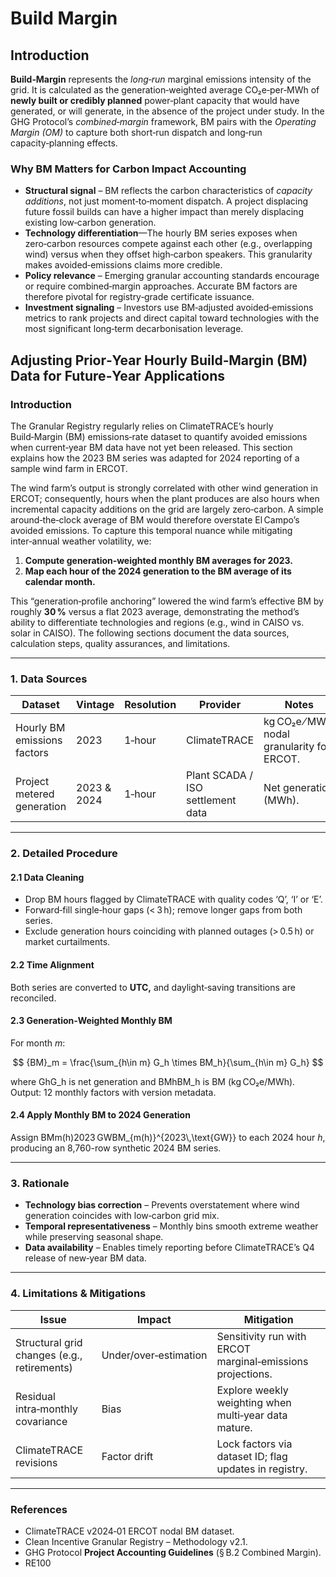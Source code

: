 # Build Margin

## Introduction

**Build‑Margin** represents the _long‑run_ marginal emissions intensity of the grid. It is calculated as the generation‑weighted average CO₂e‑per‑MWh of **newly built or credibly planned** power‑plant capacity that would have generated, or will generate, in the absence of the project under study. In the GHG Protocol’s _combined‑margin_ framework, BM pairs with the _Operating Margin (OM)_ to capture both short‑run dispatch and long‑run capacity‑planning effects.

### Why BM Matters for Carbon Impact Accounting

* **Structural signal** – BM reflects the carbon characteristics of _capacity additions_, not just moment‑to‑moment dispatch. A project displacing future fossil builds can have a higher impact than merely displacing existing low‑carbon generation.
* **Technology differentiation**—The hourly BM series exposes when zero‑carbon resources compete against each other (e.g., overlapping wind) versus when they offset high‑carbon speakers. This granularity makes avoided‑emissions claims more credible.
* **Policy relevance** – Emerging granular accounting standards encourage or require combined‑margin approaches. Accurate BM factors are therefore pivotal for registry‑grade certificate issuance.
* **Investment signaling** – Investors use BM‑adjusted avoided‑emissions metrics to rank projects and direct capital toward technologies with the most significant long‑term decarbonisation leverage.

## Adjusting Prior‑Year Hourly Build‑Margin (BM) Data for Future‑Year Applications

### Introduction

The Granular Registry regularly relies on ClimateTRACE’s hourly Build‑Margin (BM) emissions‑rate dataset to quantify avoided emissions when current‑year BM data have not yet been released. This section explains how the 2023 BM series was adapted for 2024 reporting of a sample wind farm in ERCOT.

The wind farm’s output is strongly correlated with other wind generation in ERCOT; consequently, hours when the plant produces are also hours when incremental capacity additions on the grid are largely zero‑carbon. A simple around‑the‑clock average of BM would therefore overstate El Campo’s avoided emissions. To capture this temporal nuance while mitigating inter‑annual weather volatility, we:

1. **Compute generation‑weighted monthly BM averages for 2023.**
2. **Map each hour of the 2024 generation to the BM average of its calendar month.**

This “generation‑profile anchoring” lowered the wind farm’s effective BM by roughly **30 %** versus a flat 2023 average, demonstrating the method’s ability to differentiate technologies and regions (e.g., wind in CAISO vs. solar in CAISO). The following sections document the data sources, calculation steps, quality assurances, and limitations.

***

### 1. Data Sources

| Dataset                     | Vintage     | Resolution | Provider                          | Notes                                       |
| --------------------------- | ----------- | ---------- | --------------------------------- | ------------------------------------------- |
| Hourly BM emissions factors | 2023        | 1‑hour     | ClimateTRACE                      | kg CO₂e ⁄ MWh; nodal granularity for ERCOT. |
| Project metered generation  | 2023 & 2024 | 1‑hour     | Plant SCADA / ISO settlement data | Net generation (MWh).                       |

***

### 2. Detailed Procedure

#### 2.1 Data Cleaning

* Drop BM hours flagged by ClimateTRACE with quality codes ‘Q’, ‘I’ or ‘E’.
* Forward‑fill single‑hour gaps (< 3 h); remove longer gaps from both series.
* Exclude generation hours coinciding with planned outages (> 0.5 h) or market curtailments.

#### 2.2 Time Alignment

Both series are converted to **UTC,** and daylight‑saving transitions are reconciled.&#x20;

#### 2.3 Generation‑Weighted Monthly BM

For month _m_:

$$
{BM}_m = \frac{\sum_{h\in m} G_h \times BM_h}{\sum_{h\in m} G_h}
$$

where GhG\_h is net generation and BMhBM\_h is BM (kg CO₂e/MWh). Output: 12 monthly factors with version metadata.

#### 2.4 Apply Monthly BM to 2024 Generation

Assign BMm(h)2023 GWBM\_{m(h)}^{2023\\,\text{GW\}} to each 2024 hour _h_, producing an 8,760-row synthetic 2024 BM series.

***

### 3. Rationale

* **Technology bias correction** – Prevents overstatement where wind generation coincides with low‑carbon grid mix.
* **Temporal representativeness** – Monthly bins smooth extreme weather while preserving seasonal shape.
* **Data availability** – Enables timely reporting before ClimateTRACE’s Q4 release of new‑year BM data.

***

### 4. Limitations & Mitigations

| Issue                                       | Impact                | Mitigation                                                 |
| ------------------------------------------- | --------------------- | ---------------------------------------------------------- |
| Structural grid changes (e.g., retirements) | Under/over‑estimation | Sensitivity run with ERCOT marginal‑emissions projections. |
| Residual intra‑monthly covariance           | Bias                  | Explore weekly weighting when multi‑year data mature.      |
| ClimateTRACE revisions                      | Factor drift          | Lock factors via dataset ID; flag updates in registry.     |

***

### References

* ClimateTRACE v2024‑01 ERCOT nodal BM dataset.
* Clean Incentive Granular Registry – Methodology v2.1.
* GHG Protocol **Project Accounting Guidelines** (§ B.2 Combined Margin).
* RE100
